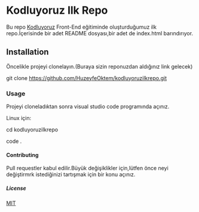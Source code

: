 # Kodluyoruz Ilk Repo

Bu repo [Kodluyoruz](https://www.kodluyoruz.org/) Front-End eğitiminde oluşturduğumuz ilk repo.İçerisinde bir adet README dosyası,bir adet de index.html barındırıyor.


## Installation

Öncelikle projeyi clonelayın.(Buraya sizin reponuzdan aldığınız link gelecek)

git clone https://github.com/HuzeyfeOktem/kodluyoruzilkrepo.git

### Usage

Projeyi cloneladıktan sonra visual studio code programında açınız.

Linux için:

cd kodluyoruzilkrepo

code . 

#### Contributing

Pull requestler kabul edilir.Büyük değişiklikler için,lütfen önce neyi değiştirmrk istediğinizi tartışmak için bir konu açınız.

##### License

[MIT](https://choosealicense.com/licenses/mit/)
